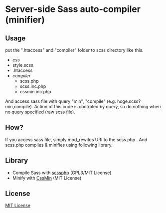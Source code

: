 # Server-side Sass auto-compiler (minifier)

## Usage

put the ".htaccess" and "compiler" folder to scss directory like this.

- *css* 
 - style.scss
 - .htaccess
 - *compiler*
    - scss.php
    - scss.inc.php
    - cssmin.inc.php

And access sass file with query "min", "compile" (e.g. hoge.scss?min,compile). Action of this code is controled by query, so do nothing when no query specified (raw scss file).

## How?
If you access sass file, simply mod_rewites URI to the scss.php .
And scss.php compiles & minifies using following library.

## Library
- Compile Sass with [scssphp](http://leafo.net/scssphp/) (GPL3/MIT License)
- Minify with [CssMin](http://code.google.com/p/cssmin/) (MIT License)

## License
[MIT License](http://opensource.org/licenses/MIT)